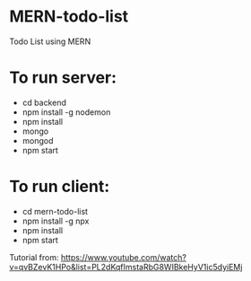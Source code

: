 # MERN-todo-list
Todo List using MERN

# To run server:
* cd backend
* npm install -g nodemon
* npm install
* mongo
* mongod
* npm start

# To run client:
* cd mern-todo-list
* npm install -g npx
* npm install
* npm start

Tutorial from: https://www.youtube.com/watch?v=qvBZevK1HPo&list=PL2dKqfImstaRbG8WIBkeHyV1ic5dyiEMj
